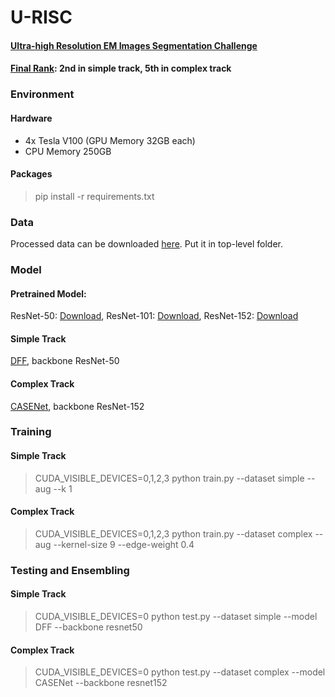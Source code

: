 # U-RISC

#### [Ultra-high Resolution EM Images Segmentation Challenge](https://www.biendata.com/competition/urisc/)

#### [Final Rank](https://www.biendata.com/competition/urisc/winners): 2nd in simple track, 5th in complex track

### Environment
#### Hardware

- 4x Tesla V100 (GPU Memory 32GB each)
- CPU Memory 250GB

#### Packages
> pip install -r requirements.txt

### Data
Processed data can be downloaded [here](https://pan.baidu.com/s/1LrP56-fstinTh3cNUtTRKg). Put it in top-level folder.

### Model
#### Pretrained Model:
ResNet-50: [Download](https://hangzh.s3.amazonaws.com/encoding/models/resnet50-25c4b509.zip), 
ResNet-101: [Download](https://hangzh.s3.amazonaws.com/encoding/models/resnet101-2a57e44d.zip),
ResNet-152: [Download](https://hangzh.s3.amazonaws.com/encoding/models/resnet152-0d43d698.zip)

#### Simple Track
[DFF](https://arxiv.org/abs/1902.09104), backbone ResNet-50

#### Complex Track
[CASENet](https://arxiv.org/abs/1705.09759), backbone ResNet-152


### Training

#### Simple Track
> CUDA\_VISIBLE\_DEVICES=0,1,2,3 python train.py --dataset simple --aug --k 1

#### Complex Track
> CUDA\_VISIBLE\_DEVICES=0,1,2,3 python train.py --dataset complex --aug --kernel-size 9 --edge-weight 0.4


### Testing and Ensembling
#### Simple Track
> CUDA\_VISIBLE\_DEVICES=0 python test.py --dataset simple --model DFF --backbone resnet50

#### Complex Track
> CUDA\_VISIBLE\_DEVICES=0 python test.py --dataset complex --model CASENet --backbone resnet152
